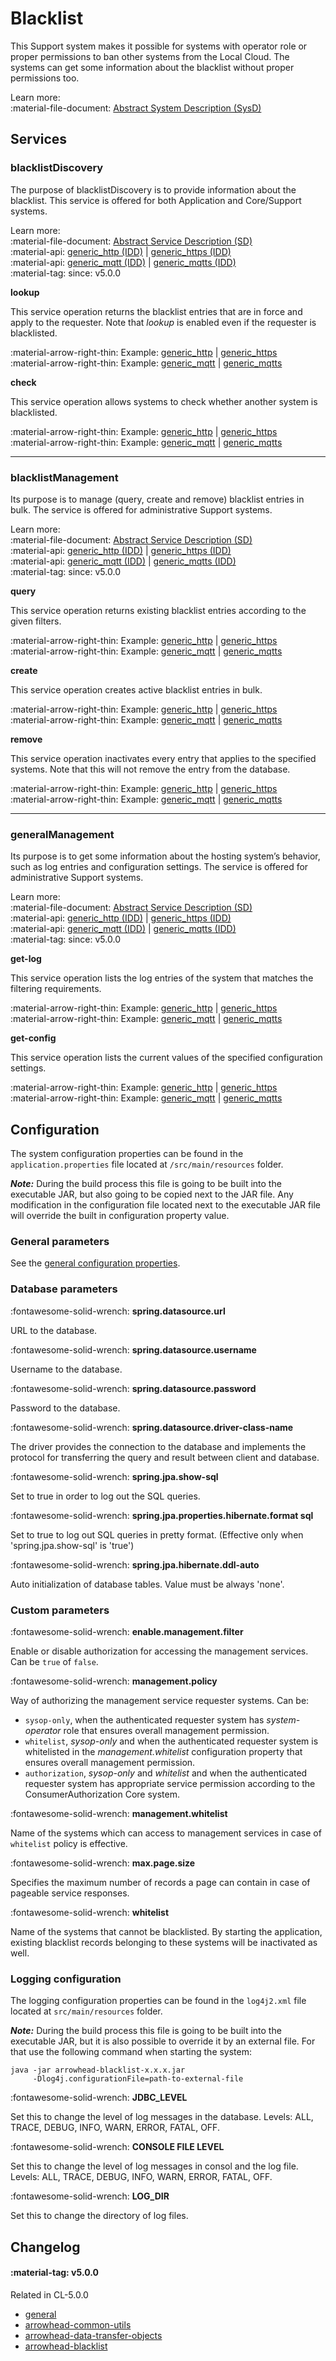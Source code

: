 # Blacklist

This Support system makes it possible for systems with operator role or proper permissions to ban other systems from the Local Cloud. The systems can get some information about the blacklist without proper permissions too. 

Learn more: <br />
:material-file-document: [Abstract System Description (SysD)](../assets/sysd/5_0_0/blacklist_sysd.pdf)

## Services

### blacklistDiscovery

The purpose of blacklistDiscovery is to provide information about the blacklist. This service is offered for both Application and Core/Support systems. 

Learn more: <br />
:material-file-document: [Abstract Service Description (SD)](../assets/sd/5_0_0/blacklistDiscovery_sd.pdf) <br />
:material-api: [generic_http (IDD)](../api/blacklist/blacklistDiscovery-generic-http.md) | [generic_https (IDD)](../api/blacklist/blacklistDiscovery-generic-http.md) <br />
:material-api: [generic_mqtt (IDD)](../api/blacklist/blacklistDiscovery-generic-mqtt.md) | [generic_mqtts (IDD)](../api/blacklist/blacklistDiscovery-generic-mqtt.md) <br />
:material-tag: since: v5.0.0

**lookup**

This service operation returns the blacklist entries that are in force and apply to the requester. Note that _lookup_ is enabled even if the requester is blacklisted.

:material-arrow-right-thin: Example: [generic_http](../api/blacklist/blacklistDiscovery-generic-http.md#lookup) | [generic_https](../api/blacklist/blacklistDiscovery-generic-http.md#lookup)<br />
:material-arrow-right-thin: Example: [generic_mqtt](../api/blacklist/blacklistDiscovery-generic-mqtt.md#lookup) | [generic_mqtts](../api/blacklist/blacklistDiscovery-generic-mqtt.md#lookup)

**check**

This service operation allows systems to check whether another system is blacklisted.

:material-arrow-right-thin: Example: [generic_http](../api/blacklist/blacklistDiscovery-generic-http.md#check) | [generic_https](../api/blacklist/blacklistDiscovery-generic-http.md#check)<br />
:material-arrow-right-thin: Example: [generic_mqtt](../api/blacklist/blacklistDiscovery-generic-mqtt.md#check) | [generic_mqtts](../api/blacklist/blacklistDiscovery-generic-mqtt.md#check)

-----

### blacklistManagement

Its purpose is to manage (query, create and remove) blacklist entries in bulk. The service is offered for administrative Support systems.

Learn more: <br />
:material-file-document: [Abstract Service Description (SD)](../assets/sd/5_0_0/blacklistManagement_sd.pdf) <br />
:material-api: [generic_http (IDD)](../api/blacklist/blacklistManagement-generic-http.md) | [generic_https (IDD)](../api/blacklist/blacklistManagement-generic-http.md) <br />
:material-api: [generic_mqtt (IDD)](../api/blacklist/blacklistManagement-generic-mqtt.md) | [generic_mqtts (IDD)](../api/blacklist/blacklistManagement-generic-mqtt.md) <br />
:material-tag: since: v5.0.0 

**query**

This service operation returns existing blacklist entries according to the given filters.

:material-arrow-right-thin: Example: [generic_http](../api/blacklist/blacklistManagement-generic-http.md#query) | [generic_https](../api/blacklist/blacklistManagement-generic-http.md#query)<br />
:material-arrow-right-thin: Example: [generic_mqtt](../api/blacklist/blacklistManagement-generic-mqtt.md#query) | [generic_mqtts](../api/blacklist/blacklistManagement-generic-mqtt.md#query)

**create**

This service operation creates active blacklist entries in bulk.

:material-arrow-right-thin: Example: [generic_http](../api/blacklist/blacklistManagement-generic-http.md#create) | [generic_https](../api/blacklist/blacklistManagement-generic-http.md#create)<br />
:material-arrow-right-thin: Example: [generic_mqtt](../api/blacklist/blacklistManagement-generic-mqtt.md#create) | [generic_mqtts](../api/blacklist/blacklistManagement-generic-mqtt.md#create)

**remove**

This service operation inactivates every entry that applies to the specified systems. Note that this will not remove the entry from the database.

:material-arrow-right-thin: Example: [generic_http](../api/blacklist/blacklistManagement-generic-http.md#remove) | [generic_https](../api/blacklist/blacklistManagement-generic-http.md#remove)<br />
:material-arrow-right-thin: Example: [generic_mqtt](../api/blacklist/blacklistManagement-generic-mqtt.md#remove) | [generic_mqtts](../api/blacklist/blacklistManagement-generic-mqtt.md#remove)

-----

### generalManagement

Its purpose is to get some information about the hosting system’s behavior, such as log entries and configuration settings. The service is offered for administrative Support systems.

Learn more: <br />
:material-file-document: [Abstract Service Description (SD)](../assets/sd/5_0_0/general-management_sd.pdf) <br />
:material-api: [generic_http (IDD)](../api/general/general-management-generic-http.md) | [generic_https (IDD)](../api/general/general-management-generic-http.md) <br />
:material-api: [generic_mqtt (IDD)](../api/general/general-management-generic-mqtt.md) | [generic_mqtts (IDD)](../api/general/general-management-generic-mqtt.md) <br />
:material-tag: since: v5.0.0 

**get-log**

This service operation lists the log entries of the system that matches the filtering requirements.

:material-arrow-right-thin: Example: [generic_http](../api/general/general-management-generic-http.md#get-log) | [generic_https](../api/general/general-management-generic-http.md#get-log)<br />
:material-arrow-right-thin: Example: [generic_mqtt](../api/general/general-management-generic-mqtt.md#get-log) | [generic_mqtts](../api/general/general-management-generic-mqtt.md#get-log)

**get-config**

This service operation lists the current values of the specified configuration settings.

:material-arrow-right-thin: Example: [generic_http](../api/general/general-management-generic-http.md#get-config) | [generic_https](../api/general/general-management-generic-http.md#get-config)<br />
:material-arrow-right-thin: Example: [generic_mqtt](../api/general/general-management-generic-mqtt.md#get-config) | [generic_mqtts](../api/general/general-management-generic-mqtt.md#get-config)

## Configuration

The system configuration properties can be found in the `application.properties` file located at `/src/main/resources` folder.

**_Note:_** During the build process this file is going to be built into the executable JAR, but also going to be copied next to the JAR file. Any modification in the configuration file located next to the executable JAR file will override the built in configuration property value.

### General parameters

See the [general configuration properties](../general/general_config_props.md).

### Database parameters

:fontawesome-solid-wrench: **spring.datasource.url**

URL to the database.

:fontawesome-solid-wrench: **spring.datasource.username**

Username to the database.

:fontawesome-solid-wrench: **spring.datasource.password**

Password to the database.

:fontawesome-solid-wrench: **spring.datasource.driver-class-name**

The driver provides the connection to the database and implements the protocol for transferring the query
and result between client and database.

:fontawesome-solid-wrench: **spring.jpa.show-sql**

Set to true in order to log out the SQL queries.

:fontawesome-solid-wrench: **spring.jpa.properties.hibernate.format sql**

Set to true to log out SQL queries in pretty format. (Effective only when 'spring.jpa.show-sql' is 'true')

:fontawesome-solid-wrench: **spring.jpa.hibernate.ddl-auto**

Auto initialization of database tables. Value must be always 'none'.

### Custom parameters

:fontawesome-solid-wrench: **enable.management.filter**

Enable or disable authorization for accessing the management services. Can be `true` of `false`.

:fontawesome-solid-wrench: **management.policy**

Way of authorizing the management service requester systems. Can be:
     
- `sysop-only`, when the authenticated requester system has _system-operator_ role that ensures overall management permission.
- `whitelist`, _sysop-only_ and when the authenticated requester system is whitelisted in the _management.whitelist_ configuration property that ensures overall management permission.
- `authorization`, _sysop-only_ and _whitelist_ and when the authenticated requester system has appropriate service permission according to the ConsumerAuthorization Core system.

:fontawesome-solid-wrench: **management.whitelist**

Name of the systems which can access to management services in case of `whitelist` policy is effective.

:fontawesome-solid-wrench: **max.page.size**

Specifies the maximum number of records a page can contain in case of pageable service responses.

:fontawesome-solid-wrench: **whitelist**

Name of the systems that cannot be blacklisted. By starting the application, existing blacklist records belonging to these systems will be inactivated as well.

### Logging configuration

The logging configuration properties can be found in the `log4j2.xml` file located at `src/main/resources`
folder.

**_Note:_** During the build process this file is going to be built into the executable JAR, but it is also possible to
override it by an external file. For that use the following command when starting the system:
```
java -jar arrowhead-blacklist-x.x.x.jar
     -Dlog4j.configurationFile=path-to-external-file
```

:fontawesome-solid-wrench: **JDBC_LEVEL**

Set this to change the level of log messages in the database. Levels: ALL, TRACE, DEBUG, INFO, WARN,
ERROR, FATAL, OFF.

:fontawesome-solid-wrench: **CONSOLE FILE LEVEL**

Set this to change the level of log messages in consol and the log file. Levels: ALL, TRACE, DEBUG,
INFO, WARN, ERROR, FATAL, OFF.

:fontawesome-solid-wrench: **LOG_DIR**

Set this to change the directory of log files.

## Changelog

#### :material-tag: v5.0.0 

Related in CL-5.0.0

- [general](../general/changelogs/cl500.md#general)
- [arrowhead-common-utils](../general/changelogs/cl500.md#arrowhead-common-utils)
- [arrowhead-data-transfer-objects](../general/changelogs/cl500.md#arrowhead-data-transfer-objects)
- [arrowhead-blacklist](../general/changelogs/cl500.md#arrowhead-blacklist)